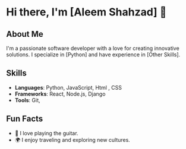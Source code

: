 # Hi there, I'm [Aleem Shahzad] 👋

## About Me
I'm a passionate software developer with a love for creating innovative solutions. I specialize in [Python] and have experience in [Other Skills].

## Skills
- **Languages**: Python, JavaScript, Html , CSS 
- **Frameworks**: React, Node.js, Django
- **Tools**: Git,

## Fun Facts
- 🎸 I love playing the guitar.
- 🌍 I enjoy traveling and exploring new cultures.
